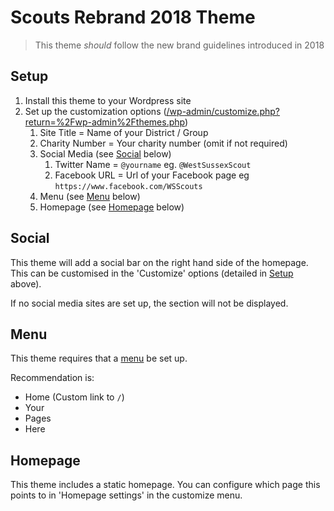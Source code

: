 # Scouts Rebrand 2018 Theme

> This theme *should* follow the new brand guidelines introduced in 2018

## Setup

1. Install this theme to your Wordpress site
1. Set up the customization options ([/wp-admin/customize.php?return=%2Fwp-admin%2Fthemes.php](/wp-admin/customize.php?return=%2Fwp-admin%2Fthemes.php))
	1. Site Title = Name of your District / Group
	1. Charity Number = Your charity number (omit if not required)
	1. Social Media (see [Social](#social) below)
		1. Twitter Name = `@yourname` eg. `@WestSussexScout`
		1. Facebook URL = Url of your Facebook page eg `https://www.facebook.com/WSScouts`
	1. Menu (see [Menu](#menu) below)
	1. Homepage (see [Homepage](#homepage) below)

## Social
This theme will add a social bar on the right hand side of the homepage. This can be customised in the 'Customize' options (detailed in [Setup](#setup) above).

If no social media sites are set up, the section will not be displayed.

## Menu
This theme requires that a [menu](https://codex.wordpress.org/WordPress_Menu_User_Guide) be set up.

Recommendation is:

* Home (Custom link to `/`)
* Your
* Pages
* Here

## Homepage

This theme includes a static homepage. You can configure which page this points to in 'Homepage settings' in the customize menu.